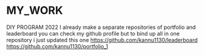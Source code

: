 # MY_WORK
DIY PROGRAM 2022
I already make a separate repositories of portfolio and leaderboard you can check my github profile but to bind up all in one repository i just updated this one
https://github.com/kannu1130/leaderboard
https://github.com/kannu1130/portfolio_1
